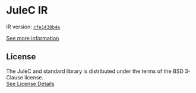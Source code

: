 # JuleC IR

IR version: [`cfe1438b4a`](https://github.com/julelang/jule/tree/cfe1438b4a3ec85e28298cc6789503a321572f3b)

[See more information](https://manual.jule.dev/getting-started/installation/compiling-from-source/compile-from-ir)

## License

The JuleC and standard library is distributed under the terms of the BSD 3-Clause license. \
[See License Details](./LICENSE)
